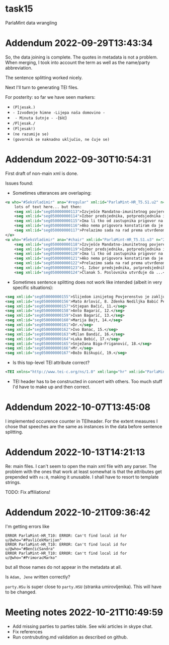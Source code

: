 # task15
ParlaMint data wrangling


# Addendum 2022-09-29T13:43:34

So, the data joining is complete. The quotes in metadata is not a problem. When merging, I took into account the term as well as the name/party abbreviation.

The sentence splitting worked nicely.

Next I'll turn to generating TEI files.


For posterity: so far we have seen markers:
* `(Pljesak.)`
* `- Izvođenje himne -Lijepa naša domovino - `
* ` - Minuta šutnje - -`(sic)
* `/Pljesak./`
* `(Pljesak!)`
* `(ne razumije se)`
* `(govornik se naknadno uključio, ne čuje se)`




# Addendum 2022-09-30T10:54:31


First draft of non-main xml is done.

Issues found:
* Sometimes utterances are overlaping:
```xml
<u who="#ŠeksVladimir" ana="#regular" xml:id="ParlaMint-HR_T5.S1.u2" n="1">
    lots of text here... but then:
    <seg xml:id="seg050000000113">Izvješće Mandatno-imunitetnog povjerenstva o provedenim izborima, davanje ...</seg>
    <seg xml:id="seg050000000114">Izbor predsjednika, potpredsjednika i ....</seg>
    <seg xml:id="seg050000000115">Ima li tko od zastupnika prigovor na predloženi dnevni red?</seg>
    <seg xml:id="seg050000000116">Ako nema prigovora konstatiram da je dnevni red utvrđen.</seg>
    <seg xml:id="seg050000000117">Prelazimo sada na rad prema utvrđenom dnevnom redu.</seg>
</u>
<u who="#ŠeksVladimir" ana="#chair" xml:id="ParlaMint-HR_T5.S1.u3" n="2">
    <seg xml:id="seg050000000118">Izvješće Mandatno-imunitetnog povjerenstva ...</seg>
    <seg xml:id="seg050000000119">Izbor predsjednika, potpredsjednika i članova Odbora za Ustav,...</seg>
    <seg xml:id="seg050000000120">Ima li tko od zastupnika prigovor na predloženi dnevni red?</seg>
    <seg xml:id="seg050000000121">Ako nema prigovora konstatiram da je dnevni red utvrđen.</seg>
    <seg xml:id="seg050000000122">Prelazimo sada na rad prema utvrđenom dnevnom redu.</seg>
    <seg xml:id="seg050000000123">1. Izbor predsjednika, potpredsjednika i članova...</seg>
    <seg xml:id="seg050000000124">Članak 5. Poslovnika utvrđuje da ...</seg>
```
* Sometimes sentence splitting does not work like intended (albeit in very specific situations):
```xml
<seg xml:id="seg050000000155">Slijedom iznijetog Povjerenstvo je zaključilo da danom konstituiranja Sabora prestaje mandat zastupnicima prethodnog saziva Sabora, i da su u Hrvatski sabor izabrani sljedeći zastupnici, poredani po abecednom redu: Pod 1. Jene Adam, pod 2. Đurđa Adlešić, 3. Zdenko Antešić, pod 4. Ingrid Antičević Marinović, 5. Željka Antunović, 6. Franjo Arapović, 7. Mr.</seg>
<seg xml:id="seg050000000156">Mato Arlović, 8. Zdenka Nediljka Babić Petričević, 9. Branko Bačić, 10.</seg>
<seg xml:id="seg050000000157">Stjepan Bačić, 11.</seg>
<seg xml:id="seg050000000158">Anto Bagarić, 12.</seg>
<seg xml:id="seg050000000159">Ivan Bagarić, 13.</seg>
<seg xml:id="seg050000000160">Marija Bajt, 14.</seg>
<seg xml:id="seg050000000161">Dr.</seg>
<seg xml:id="seg050000000162">Ivo Banac, 15.</seg>
<seg xml:id="seg050000000163">Milan Bandić, 16.</seg>
<seg xml:id="seg050000000164">Luka Bebić, 17.</seg>
<seg xml:id="seg050000000165">Snježana Biga-Friganović, 18.</seg>
<seg xml:id="seg050000000166">Mr.</seg>
<seg xml:id="seg050000000167">Božo Biškupić, 19.</seg>
```
* Is this top-level TEI attribute correct?
```xml
<TEI xmlns="http://www.tei-c.org/ns/1.0" xml:lang="hr" xml:id="ParlaMint-HR_T05" ana="#parla.term #reference">
```

* TEI header has to be constructed in concert with others. Too much stuff I'd have to make up and then correct.


# Addendum 2022-10-07T13:45:08

I implemented occurence counter in TEIheader. For the extent measures I chose that speeches are the same as instances in the data before sentence splitting.



# Addendum 2022-10-13T14:21:13

Re: main files. I can't seem to open the main xml file with any parser. The problem with the ones that work at least somewhat is that the attributes get prepended with `ns:0`, making it unusable. I shall have to resort to template strings.


TODO:
Fix affiliations!

# Addendum 2022-10-21T09:36:42

I'm getting errors like

```
ERROR ParlaMint-HR_T10: ERROR: Can't find local id for u/@who="#PavličekMarijan"
ERROR ParlaMint-HR_T10: ERROR: Can't find local id for u/@who="#BenčićSandra"
ERROR ParlaMint-HR_T10: ERROR: Can't find local id for u/@who="#PrimoracMarko"
```

but all those names do not appear in the metadata at all.

Is `Adam, Jene` written correctly?

`party.HSu` is super close to `party.HSU` (stranka umirovljenika). This will have to be changed.

# Meeting notes 2022-10-21T10:49:59

* Add missing parties to parties table. See wiki articles in skype chat.
* Fix references
* Run contrubuting.md validation as described on github.
